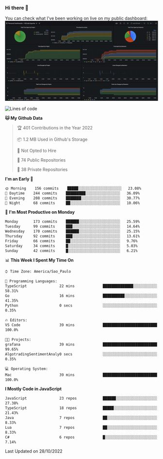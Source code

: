 ### Hi there 👋

<!--
**guicaulada/guicaulada** is a ✨ _special_ ✨ repository because its `README.md` (this file) appears on your GitHub profile.

Here are some ideas to get you started:

- 🔭 I’m currently working on ...
- 🌱 I’m currently learning ...
- 👯 I’m looking to collaborate on ...
- 🤔 I’m looking for help with ...
- 💬 Ask me about ...
- 📫 How to reach me: ...
- 😄 Pronouns: ...
- ⚡ Fun fact: ...
-->

You can check what I've been working on live on my public dashboard:
[![Grafana dashboard](./img/dashboard.png)](https://guicaulada.grafana.net/public-dashboards/e00f2ad838544b02826e8c075c05df45?orgId=1&refresh=30s)

<!--START_SECTION:waka-->
![Lines of code](https://img.shields.io/badge/From%20Hello%20World%20I%27ve%20Written-2.6%20million%20lines%20of%20code-blue)

**🐱 My Github Data** 

> 🏆 401 Contributions in the Year 2022
 > 
> 📦 1.2 MB Used in Github's Storage 
 > 
> 🚫 Not Opted to Hire
 > 
> 📜 74 Public Repositories 
 > 
> 🔑 38 Private Repositories  
 > 
**I'm an Early 🐤** 

```text
🌞 Morning    156 commits    █████░░░░░░░░░░░░░░░░░░░░   23.08% 
🌆 Daytime    244 commits    █████████░░░░░░░░░░░░░░░░   36.09% 
🌃 Evening    208 commits    ███████░░░░░░░░░░░░░░░░░░   30.77% 
🌙 Night      68 commits     ██░░░░░░░░░░░░░░░░░░░░░░░   10.06%

```
📅 **I'm Most Productive on Monday** 

```text
Monday       173 commits    ██████░░░░░░░░░░░░░░░░░░░   25.59% 
Tuesday      99 commits     ███░░░░░░░░░░░░░░░░░░░░░░   14.64% 
Wednesday    170 commits    ██████░░░░░░░░░░░░░░░░░░░   25.15% 
Thursday     92 commits     ███░░░░░░░░░░░░░░░░░░░░░░   13.61% 
Friday       66 commits     ██░░░░░░░░░░░░░░░░░░░░░░░   9.76% 
Saturday     34 commits     █░░░░░░░░░░░░░░░░░░░░░░░░   5.03% 
Sunday       42 commits     █░░░░░░░░░░░░░░░░░░░░░░░░   6.21%

```


📊 **This Week I Spent My Time On** 

```text
⌚︎ Time Zone: America/Sao_Paulo

💬 Programming Languages: 
TypeScript               22 mins             ██████████████░░░░░░░░░░░   58.31% 
Go                       16 mins             ██████████░░░░░░░░░░░░░░░   41.35% 
Python                   0 secs              ░░░░░░░░░░░░░░░░░░░░░░░░░   0.35%

🔥 Editors: 
VS Code                  39 mins             █████████████████████████   100.0%

🐱‍💻 Projects: 
grafana                  39 mins             █████████████████████████   99.65% 
AlgotradingSentimentAnaly0 secs              ░░░░░░░░░░░░░░░░░░░░░░░░░   0.35%

💻 Operating System: 
Mac                      39 mins             █████████████████████████   100.0%

```

**I Mostly Code in JavaScript** 

```text
JavaScript               23 repos            ██████░░░░░░░░░░░░░░░░░░░   27.38% 
TypeScript               18 repos            █████░░░░░░░░░░░░░░░░░░░░   21.43% 
Java                     7 repos             ██░░░░░░░░░░░░░░░░░░░░░░░   8.33% 
Lua                      7 repos             ██░░░░░░░░░░░░░░░░░░░░░░░   8.33% 
C#                       6 repos             █░░░░░░░░░░░░░░░░░░░░░░░░   7.14%

```



 Last Updated on 28/10/2022
<!--END_SECTION:waka-->
